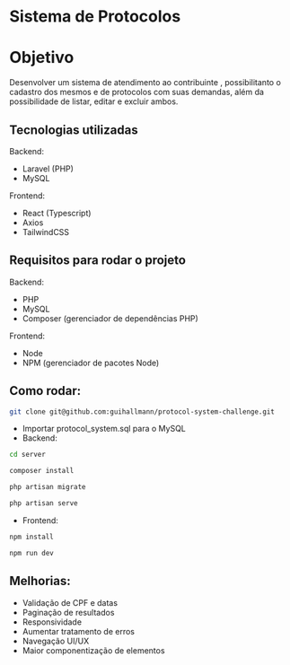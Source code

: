 # Sistema de Protocolos

# Objetivo

Desenvolver um sistema de atendimento ao contribuinte , possibilitanto o cadastro dos mesmos e de protocolos com suas demandas, além da possibilidade de listar, editar e excluir ambos.

## Tecnologias utilizadas

Backend:

- Laravel (PHP)
- MySQL

Frontend:

- React (Typescript)
- Axios
- TailwindCSS

## Requisitos para rodar o projeto

Backend:

- PHP
- MySQL
- Composer (gerenciador de dependências PHP)

Frontend:

- Node
- NPM (gerenciador de pacotes Node)

## Como rodar:

```bash
git clone git@github.com:guihallmann/protocol-system-challenge.git
```

- Importar protocol_system.sql para o MySQL
- Backend:

```bash
cd server
```

```bash
composer install
```

```bash
php artisan migrate
```

```bash
php artisan serve
```

- Frontend:

```bash
npm install
```

```bash
npm run dev
```

## Melhorias:

- Validação de CPF e datas
- Paginação de resultados
- Responsividade
- Aumentar tratamento de erros
- Navegação UI/UX
- Maior componentização de elementos
